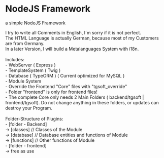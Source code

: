 # NodeJS Framework
a simple NodeJS Framework<br>

I try to write all Comments in English, I´m sorry if it is not perfect.<br>
The HTML Language is actually German, because most of my Customers are from Germany.<br>
In a later Version, I will build a Metalanguages System with i18n. <br>
<br>
Includes:<br>
    - WebServer ( Express )<br>
    - TemplateSystem ( Twig )<br>
    - Database ( TypeORM ) ( Current optimized for MySQL )<br>
    - Module System<br>
    - Override the Frontend "Core" files with "tgsoft_override"<br>
    - Folder "frontend" is only for frontend files!<br>
    - The complete Core only needs 2 Main Folders ( backend/tgsoft | frontend/tgsoft). Do not change anything in these folders, or updates can destroy your Program.<br> 
    <br>
Folder-Structure of Plugins:<br>
    - [folder - Backend]<br>
        -> [classes] // Classes of the Module<br>
        -> [database] // Database entities and functions of Module<br>
        -> [functions] // Other functions of Module<br>
    - [folder - frontend]<br>
        -> free as use<br>
            
    
